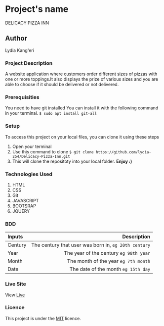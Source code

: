 # Project's name
DELICACY PIZZA INN

## Author
Lydia Kang'eri

### Project Description
A website application where customers order different sizes of pizzas with one or more toppings.It also displays the prize of various sizes and you are able to choose if it should be delivered or not delivered.


### Prerequisities
You need to have git installed
You can install it with the following command in your terminal.
`$ sudo apt install git-all`

### Setup
To access this project on your local files, you can clone it using these steps
1. Open your terminal
2. Use this command to clone `$ git clone https://github.com/lydia-254/Delicacy-Pizza-Inn.git `
3. This will clone the repositoty into your local folder.
 __Enjoy :)__

### Technologies Used
1. HTML
2. CSS
3. Git
4. JAVASCRIPT
5. BOOTSRAP
6. JQUERY

### BDD
| Inputs | Description |
|:---        |          ---: |
| Century  | The century that user was born in, ``eg 20th century``|
| Year   | The year of the century ``eg 98th year``  |
| Month  | The month of the year ``eg 7th month``  |
| Date   | The date of the month ``eg 15th day`` |

### Live Site
View [Live](  https://lydia-254.github.io/Delicacy-Pizza-Inn/)

### Licence
This project is under the  [MIT](LICENSE) licence.